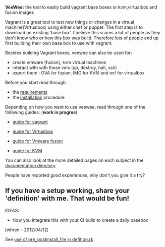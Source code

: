 **VeeWee:** the tool to easily build vagrant base boxes or kvm,virtualbox and fusion images

Vagrant is a great tool to test new things or changes in a virtual machine(Virtualbox) using either chef or puppet.
The first step is to download an existing 'base box'. I believe this scares a lot of people as they don't know who or how this box was build. Therefore lots of people end up first building their own base box to use with vagrant.

Besides building Vagrant boxes, veewee can also be used for:

- create vmware (fusion), kvm  virtual machines 
- interact with with those vms (up, destroy, halt, ssh)
- export them : OVA for fusion, IMG for KVM and ovf for virtualbox

Before you start read through:

- the [requirements](tree/master/doc/requirements.md)
- the [installation](tree/master/doc/installation.md) procedure

Depending on how you want to use veewee, read through one of the following guides: (**work in progres**)

- [guide for vagrant](tree/master/doc/vagrant.md)

- [guide for Virtualbox](tree/master/doc/vbox.md)
- [guide for Vmware fusion](tree/master/doc/fusion.md)
- [guide for KVM](tree/master/doc/kvm.md)

You can also look at the more detailed pages on each subject in the [documentation directory](tree/master/doc)

People have reported good experiences, why don't you give it a try?

## If you have a setup working, share your 'definition' with me. That would be fun! 

IDEAS:

- Now you integrate this with your CI build to create a daily basebox

[whren - 2012/04/12]

See [use of pre_postinstall_file in defition.rb](https://github.com/whren/veewee/wiki/Use-of-pre_postinstall_file-in-definition.rb)
